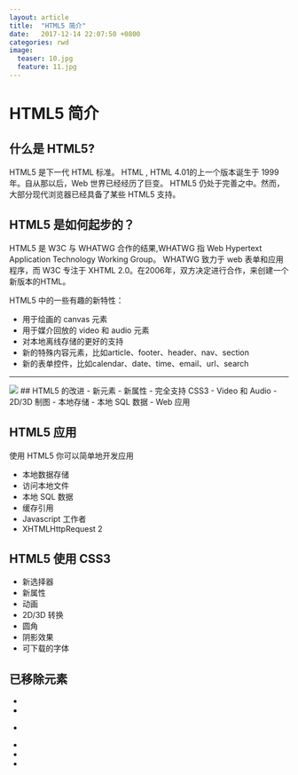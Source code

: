```yaml
---
layout: article
title:  "HTML5 简介"
date:   2017-12-14 22:07:50 +0800
categories: rwd 
image:
  teaser: 10.jpg
  feature: 11.jpg
---
```

# HTML5 简介
## 什么是 HTML5?
HTML5 是下一代 HTML 标准。
HTML , HTML 4.01的上一个版本诞生于 1999 年。自从那以后，Web 世界已经经历了巨变。
HTML5 仍处于完善之中。然而，大部分现代浏览器已经具备了某些 HTML5 支持。
## HTML5 是如何起步的？
HTML5 是 W3C 与 WHATWG 合作的结果,WHATWG 指 Web Hypertext Application Technology Working Group。
WHATWG 致力于 web 表单和应用程序，而 W3C 专注于 XHTML 2.0。在2006年，双方决定进行合作，来创建一个新版本的HTML。

HTML5 中的一些有趣的新特性：
- 用于绘画的 canvas 元素
- 用于媒介回放的 video 和 audio 元素
- 对本地离线存储的更好的支持
- 新的特殊内容元素，比如article、footer、header、nav、section
- 新的表单控件，比如calendar、date、time、email、url、search

---
<img src="https://qiurulin.github.io/images/HTML5.jpg">
## HTML5 的改进
- 新元素
- 新属性
- 完全支持 CSS3
- Video 和 Audio
- 2D/3D 制图
- 本地存储
- 本地 SQL 数据
- Web 应用



## HTML5 应用
使用 HTML5 你可以简单地开发应用
- 本地数据存储
- 访问本地文件
- 本地 SQL 数据
- 缓存引用
- Javascript 工作者
- XHTMLHttpRequest 2


## HTML5 使用 CSS3
- 新选择器
- 新属性
- 动画
- 2D/3D 转换
- 圆角
- 阴影效果
- 可下载的字体


## 已移除元素
- <acronym>
- <applet>
- <basefont>
- <dir>
- <frame>
- <frameset>
- <noframes>
- <strike>


## HTML5 参考手册
在本站中你可以找到关于HTML5 的标签及属性描述，详细请点击 http://www.runoob.com/tags/html-reference.html。


